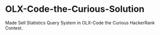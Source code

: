 # OLX-Code-the-Curious-Solution
Made Sell Statistics Query System in OLX-Code the Curious HackerRank Contest.

